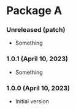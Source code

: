# Package A

### Unreleased (patch)

- Something

### 1.0.1 (April 10, 2023)

- Something

### 1.0.0 (April 10, 2023)

- Initial version

